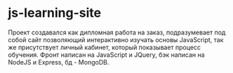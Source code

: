 # js-learning-site
Проект создавался как дипломная работа на заказ, подразумевает под собой сайт позволяющий интерактивно изучать основы JavaScript, так же присутствует личный кабинет, который показывает процесс обучения. Фронт написан на JavaScript и JQuery, бэк написан на NodeJS и Express, бд - MongoDB.
